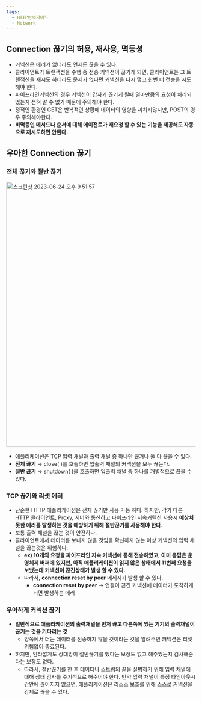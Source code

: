 ```yaml
---
tags:
  - HTTP완벽가이드
  - Network
---
```

## Connection 끊기의 허용, 재사용, 멱등성
- 커넥션은 에러가 없더라도 언제든 끊을 수 있다.
- 클라이언트가 트랜잭션을 수행 중 전송 커넥션이 끊기게 되면, 클라이언트는 그 트랜잭션을 재시도 하더라도 문제가 없다면 커넥션을 다시 맺고 한번 더 전송을 시도해야 한다.
- 파이프라인커넥션의 경우 커넥션이 갑자기 끊기게 될때 얼마만큼의 요청이 처리되었는지 전혀 알 수 없기 때문에 주의해야 한다.
- 정적인 환경인 GET은 반복적인 상황에 데이터의 영향을 끼치지않지만, POST의 경우 주의해야한다.
- **비멱등인 메서드나 순서에 대해 에이전트가 재요청 할 수 있는 기능을 제공해도 자동으로 재시도하면 안된다.**

## 우아한 Connection 끊기
### 전체 끊기와 절반 끊기

<img width="705" alt="스크린샷 2023-06-24 오후 9 51 57" src="https://github.com/SubiYoon/SubiYoon.github.io/assets/117332903/43eb35cf-f3c8-4bc2-adcb-023f0ad768eb"/>

- 애플리케이션은 TCP 입력 채널과 출력 채널 중 하나만 끊거나 둘 다 끊을 수 있다.
- **전체 끊기**
    → close( )를 호출하면 입출력 채널의 커넥션을 모두 끊는다.
- **절반 끊기**
    → shutdown( )을 호출하면 입출력 채널 중 하나를 개별적으로 끊을 수 있다.

### TCP 끊기와 리셋 에러
- 단순한 HTTP 애플리케이션은 전체 끊기만 사용 가능 하다. 하지만, 각기 다른 HTTP 클라이언트, Proxy, 서버와 통신하고 파이프라인 지속커텍션 사용시 **예상치 못한 에러를 발생하는 것을 예방하기 위해 절반끊기를 사용해야 한다.**
- 보통 출력 채널을 끊는 것이 안전하다.
- 클라이언트에서 데이터를 보내지 않을 것임을 확신하지 않는 이상 커넥션의 입력 채널을 끊는것은 위험하다.
    - **ex) 10개의 요청을 파이프라인 지속 커넥션에 통해 전송하였고, 이미 응답은 운영체제 버퍼에 있지만, 아직 애플리케이션이 읽지 않은 상태에서 11번째 요청을 보냈는데 커넥션이 끊긴상태가 발생 할 수 있다.**
    - 따라서, **connection reset by peer** 메세지가 발생 할 수 있다.
        - **connection reset by peer**
            → 연결이 끊긴 커넥션에 데이터가 도착하게 되면 발생하는 에러

### 우아하게 커넥션 끊기
- **일반적으로 애플리케이션의 출력채널을 먼저 끊고 다른쪽에 있는 기기의 출력채널이 끊기는 것을 기다리는 것**
    - 양쪽에서 더는 데이터를 전송하지 않을 것이라는 것을 알려주면 커넥션은 리셋 위험없이 종료된다.
- 하지만, 안타깝게도 상대방이 절반끊기를 했다는 보장도 없고 해주었는지 검사해준다는 보장도 없다.
    - 따라서, 절반끊기를 한 후 데이터나 스트림의 끝을 실병하기 위해 입력 채널에 대해 상태 검사를 주기적으로 해주어야 한다. 만약 입력 채널이 특정 타임아웃시간안에 끊어지지 않으면, 애플리케이션은 리소스 보호를 위해 스스로 커넥션을 강제로 끊을 수 있다.